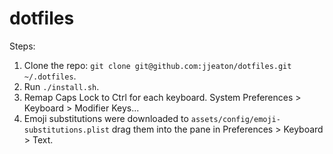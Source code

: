 # dotfiles

Steps:

1. Clone the repo: `git clone git@github.com:jjeaton/dotfiles.git ~/.dotfiles`.
2. Run `./install.sh`.
3. Remap Caps Lock to Ctrl for each keyboard.
   System Preferences > Keyboard > Modifier Keys...
4. Emoji substitutions were downloaded to `assets/config/emoji-substitutions.plist` drag them into the pane in Preferences > Keyboard > Text.
